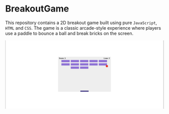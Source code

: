 # BreakoutGame

This repository contains a 2D breakout game built using pure `JavaScript`, `HTML` and `CSS`. The game is a classic arcade-style experience where players use a paddle to bounce a ball and break bricks on the screen.

![game](screenshots/game.png)   